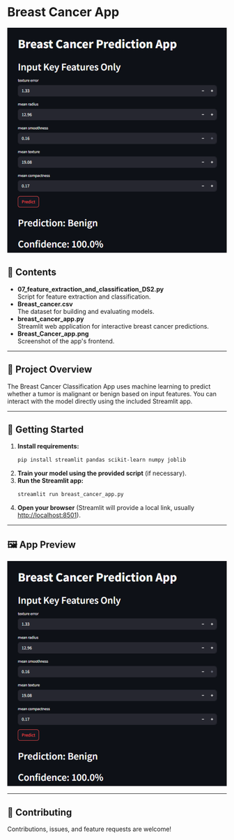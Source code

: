 # Breast Cancer App

![Frontend Screenshot](Breast_cancer_app.png)




## 📂 Contents

- **07_feature_extraction_and_classification_DS2.py**  
  Script for feature extraction and classification.
- **Breast_cancer.csv**  
  The dataset for building and evaluating models.
- **breast_cancer_app.py**  
  Streamlit web application for interactive breast cancer predictions.
- **Breast_Cancer_app.png**  
  Screenshot of the app's frontend.

---

## 📝 Project Overview

The Breast Cancer Classification App uses machine learning to predict whether a tumor is malignant or benign based on input features. You can interact with the model directly using the included Streamlit app.

---

## 🚀 Getting Started

1. **Install requirements:**
    ```bash
    pip install streamlit pandas scikit-learn numpy joblib
    ```
2. **Train your model using the provided script** (if necessary).
3. **Run the Streamlit app:**
    ```bash
    streamlit run breast_cancer_app.py
    ```
4. **Open your browser** (Streamlit will provide a local link, usually [http://localhost:8501](http://localhost:8501)).

---

## 🖼️ App Preview

![Frontend Screenshot](Breast_Cancer_app.png)

---

## 🤝 Contributing

Contributions, issues, and feature requests are welcome!
